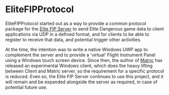 # EliteFIPProtocol

EliteFIPProtocol started out as a way to provide a common protocol package for the [Elite FIP Server](https://github.com/EarthstormSoftware/EliteFIPServer)
to send Elite Dangerous game data to client applications via UDP in a defined format, and for clients 
to be able to register to receive that data, and potential trigger other activities.

At the time, the intention was to write a native Windows UWP app to complement the server and to provide 
a 'virtual' Flight Instrument Panel using a Windows touch screen device. Since then, the author of 
[Matric](https://matricapp.com/) has released an experimental Windows client, which does the heavy 
lifting between Client and Matric server, so the requirement for a specific protocol is reduced.
Even so, the Elite FIP Server continues to use this project, and it will remain and be expanded 
alongside the server as required, in case of potential future use.
